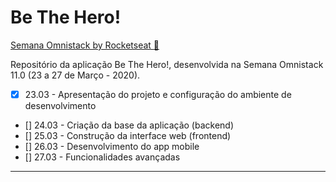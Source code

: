 # Be The Hero!

[Semana Omnistack by Rocketseat :rocket:](https://rocketseat.com.br/week/aulas/11.0)

Repositório da aplicação Be The Hero!, desenvolvida na Semana Omnistack 11.0 (23 a 27 de Março - 2020).

- [x] 23.03 - Apresentação do projeto e configuração do ambiente de desenvolvimento
- [] 24.03 - Criação da base da aplicação (backend)
- [] 25.03 - Construção da interface web (frontend)
- [] 26.03 - Desenvolvimento do app mobile
- [] 27.03 - Funcionalidades avançadas

---
